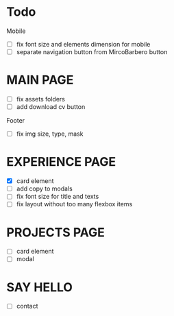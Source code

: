 # Todo

Mobile
- [ ] fix font size and elements dimension for mobile
- [ ] separate navigation button from MircoBarbero button

# MAIN PAGE

- [ ] fix assets folders
- [ ] add download cv button

Footer
- [ ] fix img size, type, mask

# EXPERIENCE PAGE

- [x] card element
- [ ] add copy to modals
- [ ] fix font size for title and texts
- [ ] fix layout without too many flexbox items

# PROJECTS PAGE

- [ ] card element
- [ ] modal

# SAY HELLO

- [ ] contact
